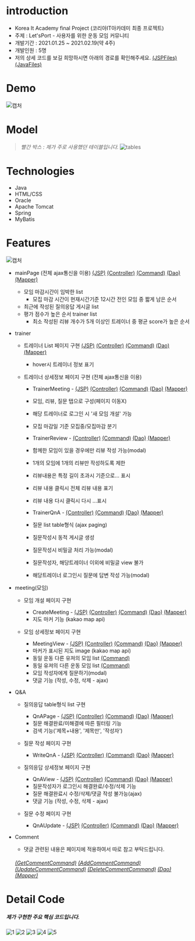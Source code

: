 # introduction

* Korea It Academy final Project (코리아IT아카데미 최종 프로젝트)
* 주제 : Let'sPort - 사용자를 위한 운동 모임 커뮤니티
* 개발기간 : 2021.01.25 ~ 2021.02.19(약 4주)
* 개발인원 : 5명
* 저의 상세 코드를 보길 희망하시면 아래의 경로를 확인해주세요.  [(JSPFiles)](https://github.com/plitche/LetsPorts/tree/main/Project/src/main/webapp/WEB-INF/views/yongPage) [(JavaFiles)](https://github.com/plitche/LetsPorts/tree/main/Project/src/main/java/com/koreait/project/yongsoo)

# Demo
![캡처](https://user-images.githubusercontent.com/70326085/109097682-23bd2c80-7763-11eb-98a8-7fa5a59c3f3a.PNG)


# Model
> _빨간 박스 : 제가 주로 사용했던 테이블입니다._
![tables](https://user-images.githubusercontent.com/70326085/108591854-34118800-73ae-11eb-91c5-f1a7eb456ef8.jpg)

# Technologies

* Java
* HTML/CSS
* Oracle
* Apache Tomcat
* Spring
* MyBatis

# Features
![캡처](https://user-images.githubusercontent.com/70326085/109098123-0fc5fa80-7764-11eb-8b34-d7b890ac4b89.PNG)

* mainPage (전체 ajax통신을 이용)  [(JSP)](https://github.com/plitche/LetsPorts/blob/main/Project/src/main/webapp/WEB-INF/views/index.jsp) [(Controller)](https://github.com/plitche/LetsPorts/blob/main/Project/src/main/java/com/koreait/project/yongsoo/controller/MainPageController.java) [(Command)](https://github.com/plitche/LetsPorts/tree/main/Project/src/main/java/com/koreait/project/yongsoo/command/mainPage) [(Dao)](https://github.com/plitche/LetsPorts/blob/main/Project/src/main/java/com/koreait/project/yongsoo/dao/MainPageDao.java) [(Mapper)](https://github.com/plitche/LetsPorts/blob/main/Project/src/main/java/com/koreait/project/yongsoo/dao/mapper/mainPage.xml)
   - 모임 마감시간이 임박한 list
     - 모집 마감 시간이 현재시간기준 12시간 전인 모임 중 짧게 남은 순서
   - 최근에 작성된 질의응답 게시글 list
   - 평가 점수가 높은 순서 trainer list
     - 최소 작성된 리뷰 개수가 5개 이상인 트레이너 중 평균 score가 높은 순서

* trainer
   - 트레이너 List 페이지 구현 [(JSP)](https://github.com/plitche/LetsPorts/blob/main/Project/src/main/webapp/WEB-INF/views/yongPage/trainerListPage.jsp) [(Controller)](https://github.com/plitche/LetsPorts/blob/main/Project/src/main/java/com/koreait/project/yongsoo/controller/TrainerController.java) [(Command)](https://github.com/plitche/LetsPorts/tree/main/Project/src/main/java/com/koreait/project/yongsoo/command/trainer) [(Dao)](https://github.com/plitche/LetsPorts/blob/main/Project/src/main/java/com/koreait/project/yongsoo/dao/TrainerDao.java) [(Mapper)](https://github.com/plitche/LetsPorts/blob/main/Project/src/main/java/com/koreait/project/yongsoo/dao/mapper/trainer.xml)
     - hover시 트레이너 정보 표기
   
   - 트레이너 상세정보 페이지 구현 (전체 ajax통신을 이용)
     - TrainerMeeting - [(JSP)](https://github.com/plitche/LetsPorts/blob/main/Project/src/main/webapp/WEB-INF/views/yongPage/trainerDetailPage.jsp) [(Controller)](https://github.com/plitche/LetsPorts/blob/main/Project/src/main/java/com/koreait/project/yongsoo/controller/TrainerMeetingController.java) [(Command)](https://github.com/plitche/LetsPorts/tree/main/Project/src/main/java/com/koreait/project/yongsoo/command/trainerMeeting) [(Dao)](https://github.com/plitche/LetsPorts/blob/main/Project/src/main/java/com/koreait/project/yongsoo/dao/TrainerMeetingDao.java) [(Mapper)](https://github.com/plitche/LetsPorts/blob/main/Project/src/main/java/com/koreait/project/yongsoo/dao/mapper/trainerMeeting.xml)
     - 모임, 리뷰, 질문 탭으로 구성(페이지 이동X)
     - 해당 트레이너로 로그인 시 '새 모임 개설' 가능
     - 모집 마감일 기준 모집중/모집마감 분기
     
     - TrainerReview - [(Controller)](https://github.com/plitche/LetsPorts/blob/main/Project/src/main/java/com/koreait/project/yongsoo/controller/TrainerReviewController.java) [(Command)](https://github.com/plitche/LetsPorts/tree/main/Project/src/main/java/com/koreait/project/yongsoo/command/trainerReview) [(Dao)](https://github.com/plitche/LetsPorts/blob/main/Project/src/main/java/com/koreait/project/yongsoo/dao/TrainerReviewDao.java) [(Mapper)](https://github.com/plitche/LetsPorts/blob/main/Project/src/main/java/com/koreait/project/yongsoo/dao/mapper/trainerReview.xml)
     - 함께한 모임이 있을 경우에만 리뷰 작성 가능(modal)
     - 1개의 모임에 1개의 리뷰만 작성하도록 제한
     - 리뷰내용은 특정 길이 초과시 기준으로... 표시
     - 리뷰 내용 클릭시 전체 리뷰 내용 표기
     - 리뷰 내용 다시 클릭시 다시 ...표시
     
     - TrainerQnA - [(Controller)](https://github.com/plitche/LetsPorts/blob/main/Project/src/main/java/com/koreait/project/yongsoo/controller/TrainerQnAController.java) [(Command)](https://github.com/plitche/LetsPorts/tree/main/Project/src/main/java/com/koreait/project/yongsoo/command/trainerQnA) [(Dao)](https://github.com/plitche/LetsPorts/blob/main/Project/src/main/java/com/koreait/project/yongsoo/dao/TrainerQnADao.java) [(Mapper)](https://github.com/plitche/LetsPorts/blob/main/Project/src/main/java/com/koreait/project/yongsoo/dao/mapper/trainerQnA.xml)
     - 질문 list table형식 (ajax paging)
     - 질문작성시 동적 게시글 생성
     - 질문작성시 비밀글 처리 가능(modal)
     - 질문작성자, 해당트레이너 이외에 비밀글 view 불가
     - 해당트레이너 로그인시 질문에 답변 작성 가능(modal)
     
     
* meeting(모임)
   - 모임 개설 페이지 구현
     - CreateMeeting - [(JSP)](https://github.com/plitche/LetsPorts/blob/main/Project/src/main/webapp/WEB-INF/views/yongPage/createMeetingPage.jsp) [(Controller)](https://github.com/plitche/LetsPorts/blob/main/Project/src/main/java/com/koreait/project/yongsoo/controller/TrainerMeetingController.java) [(Command)](https://github.com/plitche/LetsPorts/blob/main/Project/src/main/java/com/koreait/project/yongsoo/command/trainerMeeting/CreateMeetingCommand.java) [(Dao)](https://github.com/plitche/LetsPorts/blob/main/Project/src/main/java/com/koreait/project/yongsoo/dao/TrainerMeetingDao.java) [(Mapper)](https://github.com/plitche/LetsPorts/blob/main/Project/src/main/java/com/koreait/project/yongsoo/dao/mapper/trainerMeeting.xml)
     - 지도 마커 기능 (kakao map api)
    
   - 모임 상세정보 페이지 구현
     - MeetingView - [(JSP)](https://github.com/plitche/LetsPorts/blob/main/Project/src/main/webapp/WEB-INF/views/yongPage/meetingViewPage.jsp) [(Controller)](https://github.com/plitche/LetsPorts/blob/main/Project/src/main/java/com/koreait/project/yongsoo/controller/TrainerMeetingController.java) [(Command)](https://github.com/plitche/LetsPorts/blob/main/Project/src/main/java/com/koreait/project/yongsoo/command/trainerMeeting/GoMeetingViewCommand.java) [(Dao)](https://github.com/plitche/LetsPorts/blob/main/Project/src/main/java/com/koreait/project/yongsoo/dao/TrainerMeetingDao.java) [(Mapper)](https://github.com/plitche/LetsPorts/blob/main/Project/src/main/java/com/koreait/project/yongsoo/dao/mapper/trainerMeeting.xml)
     - 마커가 표시된 지도 image (kakao map api)
     - 동일 운동 다른 유져의 모임 list [(Command)](https://github.com/plitche/LetsPorts/blob/main/Project/src/main/java/com/koreait/project/yongsoo/command/trainerMeeting/GetOtherHostMeetingCommand.java)
     - 동일 유져의 다른 운동 모임 list [(Command)](https://github.com/plitche/LetsPorts/blob/main/Project/src/main/java/com/koreait/project/yongsoo/command/trainerMeeting/GetOtherMeetingCommand.java)
     - 모임 작성자에게 질문하기(modal)
     - 댓글 기능 (작성, 수정, 삭제 - ajax)

* Q&A
   - 질의응답 table형식 list 구현
     - QnAPage - [(JSP)](https://github.com/plitche/LetsPorts/blob/main/Project/src/main/webapp/WEB-INF/views/yongPage/QnAPage/totalQnAPage.jsp) [(Controller)](https://github.com/plitche/LetsPorts/blob/main/Project/src/main/java/com/koreait/project/yongsoo/controller/QnAController.java) [(Command)](https://github.com/plitche/LetsPorts/blob/main/Project/src/main/java/com/koreait/project/yongsoo/command/qna/GetQnAListCommand.java) [(Dao)](https://github.com/plitche/LetsPorts/blob/main/Project/src/main/java/com/koreait/project/yongsoo/dao/CommonQnADao.java) [(Mapper)](https://github.com/plitche/LetsPorts/blob/main/Project/src/main/java/com/koreait/project/yongsoo/dao/mapper/commonQnA.xml)
     - 질문 해결완료/미해결에 따른 필터링 기능
     - 검색 기능('제목+내용', '제목만', '작성자')
     
   - 질문 작성 페이지 구현
     - WriteQnA - [(JSP)](https://github.com/plitche/LetsPorts/blob/main/Project/src/main/webapp/WEB-INF/views/yongPage/QnAPage/writeQnAPage.jsp) [(Controller)](https://github.com/plitche/LetsPorts/blob/main/Project/src/main/java/com/koreait/project/yongsoo/controller/QnAController.java) [(Command)](https://github.com/plitche/LetsPorts/blob/main/Project/src/main/java/com/koreait/project/yongsoo/command/qna/WriteQnACommand.java) [(Dao)](https://github.com/plitche/LetsPorts/blob/main/Project/src/main/java/com/koreait/project/yongsoo/dao/CommonQnADao.java) [(Mapper)](https://github.com/plitche/LetsPorts/blob/main/Project/src/main/java/com/koreait/project/yongsoo/dao/mapper/commonQnA.xml)
    
   - 질의응답 상세정보 페이지 구현
     - QnAView - [(JSP)](https://github.com/plitche/LetsPorts/blob/main/Project/src/main/webapp/WEB-INF/views/yongPage/QnAPage/qnaViewPage.jsp) [(Controller)](https://github.com/plitche/LetsPorts/blob/main/Project/src/main/java/com/koreait/project/yongsoo/controller/QnAController.java) [(Command)](https://github.com/plitche/LetsPorts/blob/main/Project/src/main/java/com/koreait/project/yongsoo/command/qna/GoQnAViewPageCommand.java) [(Dao)](https://github.com/plitche/LetsPorts/blob/main/Project/src/main/java/com/koreait/project/yongsoo/dao/CommonQnADao.java) [(Mapper)](https://github.com/plitche/LetsPorts/blob/main/Project/src/main/java/com/koreait/project/yongsoo/dao/mapper/commonQnA.xml)
     - 질문작성자가 로그인시 해결완료/수정/삭제 기능
     - 질문 해결완료시 수정/삭제/댓글 작성 불가능(ajax)
     - 댓글 기능 (작성, 수정, 삭제 - ajax)
    
   - 질문 수정 페이지 구현
     - QnAUpdate - [(JSP)](https://github.com/plitche/LetsPorts/blob/main/Project/src/main/webapp/WEB-INF/views/yongPage/QnAPage/qnaUpdatePage.jsp) [(Controller)](https://github.com/plitche/LetsPorts/blob/main/Project/src/main/java/com/koreait/project/yongsoo/controller/QnAController.java) [(Command)](https://github.com/plitche/LetsPorts/blob/main/Project/src/main/java/com/koreait/project/yongsoo/command/qna/UpdateQnACommand.java) [(Dao)](https://github.com/plitche/LetsPorts/blob/main/Project/src/main/java/com/koreait/project/yongsoo/dao/CommonQnADao.java) [(Mapper)](https://github.com/plitche/LetsPorts/blob/main/Project/src/main/java/com/koreait/project/yongsoo/dao/mapper/commonQnA.xml)

* Comment
   - 댓글 관련된 내용은 페이지에 적용하여서 따로 참고 부탁드립니다.
   ###### [(GetCommentCommand)](https://github.com/plitche/LetsPorts/blob/main/Project/src/main/java/com/koreait/project/yongsoo/command/qna/GetQnACommentCommand.java) [(AddCommentCommand)](https://github.com/plitche/LetsPorts/blob/main/Project/src/main/java/com/koreait/project/yongsoo/command/qna/AddQnACommnetCommand.java) [(UpdateCommentCommand)](https://github.com/plitche/LetsPorts/blob/main/Project/src/main/java/com/koreait/project/yongsoo/command/qna/UpdateQnACommentContentCommand.java) [(DeleteCommentCommand)](https://github.com/plitche/LetsPorts/blob/main/Project/src/main/java/com/koreait/project/yongsoo/command/qna/DeleteQnACommentCommand.java) [(Dao)](https://github.com/plitche/LetsPorts/blob/main/Project/src/main/java/com/koreait/project/yongsoo/dao/CommonQnADao.java) [(Mapper)](https://github.com/plitche/LetsPorts/blob/main/Project/src/main/java/com/koreait/project/yongsoo/dao/mapper/commonQnA.xml)

# Detail Code
##### 제가 구현한 주요 핵심 코드입니다.
![1](https://user-images.githubusercontent.com/70326085/109098073-f4f38600-7763-11eb-80d6-fedf8cefaf4f.PNG)
![2](https://user-images.githubusercontent.com/70326085/109098081-f755e000-7763-11eb-8830-e56ccea7196c.PNG)
![3](https://user-images.githubusercontent.com/70326085/109098085-f8870d00-7763-11eb-9f0e-1ada24e3cddd.PNG)
![4](https://user-images.githubusercontent.com/70326085/109098089-f91fa380-7763-11eb-83d2-a78d48c6226d.PNG)
![5](https://user-images.githubusercontent.com/70326085/109098092-f9b83a00-7763-11eb-8b0a-58d03f9b77cf.PNG)

